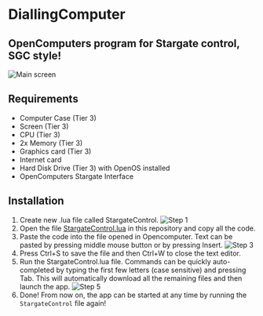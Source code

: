 # DiallingComputer
## OpenComputers program for Stargate control, SGC style!

![Main screen](https://github.com/OneDayStudios/DiallingComputer/blob/master/doc/screen.png)

## Requirements
* Computer Case (Tier 3)
* Screen (Tier 3)
* CPU (Tier 3)
* 2x Memory (Tier 3)
* Graphics card (Tier 3)
* Internet card
* Hard Disk Drive (Tier 3) with OpenOS installed
* OpenComputers Stargate Interface

## Installation
1. Create new .lua file called StargateControl.
![Step 1](https://github.com/OneDayStudios/DiallingComputer/blob/master/doc/step1.png)
2. Open the file [StargateControl.lua](https://raw.githubusercontent.com/OneDayStudios/DiallingComputer/master/StargateControl.lua) in this repository and copy all the code.
3. Paste the code into the file opened in Opencomputer. Text can be pasted by pressing middle mouse button or by pressing Insert.
![Step 3](https://github.com/OneDayStudios/DiallingComputer/blob/master/doc/step3.png)
4. Press Ctrl+S to save the file and then Ctrl+W to close the text editor.
5. Run the StargateControl.lua file. Commands can be quickly auto-completed by typing the first few letters (case sensitive) and pressing Tab. This will automatically download all the remaining files and then launch the app.
![Step 5](https://github.com/OneDayStudios/DiallingComputer/blob/master/doc/step5.png)
6. Done! From now on, the app can be started at any time by running the `StargateControl` file again!
